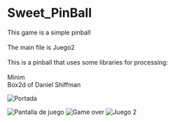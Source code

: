 # Sweet_PinBall

This game is a simple pinball\
\
The main file is Juego2\
\
This is a pinball that uses some libraries for processing:\
\
Minim\
Box2d of Daniel Shiffman

![Portada](https://user-images.githubusercontent.com/106926318/196491107-659bd404-7264-413b-add3-2796ed85266d.png)


![Pantalla de juego](https://user-images.githubusercontent.com/106926318/196491194-640b5658-b65f-4e01-af39-c06c823eab3c.png)
![Game over](https://user-images.githubusercontent.com/106926318/196491199-fdc80165-d706-4d62-bf13-bc39252e74cf.png)
![Juego 2](https://user-images.githubusercontent.com/106926318/196491202-7bf4379e-130b-4ad7-bdf0-ec7c132d84f9.png)

